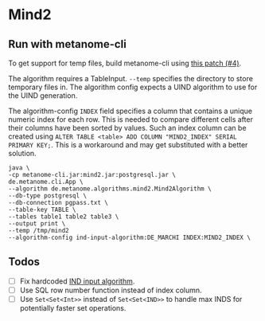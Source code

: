 # Mind2

## Run with metanome-cli

To get support for temp files, build metanome-cli using [this patch (#4)](https://github.com/sekruse/metanome-cli/pull/4).

The algorithm requires a TableInput. `--temp` specifies the directory to store temporary files in. The algorithm config expects a UIND algorithm to use for the UIND generation.

The algorithm-config `INDEX` field specifies a column that contains a unique numeric index for each row. This is needed to compare different cells after their columns have been sorted by values. Such an index column can be created using `ALTER TABLE <table> ADD COLUMN "MIND2_INDEX" SERIAL PRIMARY KEY;`. This is a workaround and may get substituted with a better solution.

```
java \
-cp metanome-cli.jar:mind2.jar:postgresql.jar \
de.metanome.cli.App \
--algorithm de.metanome.algorithms.mind2.Mind2Algorithm \
--db-type postgresql \
--db-connection pgpass.txt \
--table-key TABLE \
--tables table1 table2 table3 \
--output print \
--temp /tmp/mind2
--algorithm-config ind-input-algorithm:DE_MARCHI INDEX:MIND2_INDEX \
```

## Todos

- [ ] Fix hardcoded [IND input algorithm](https://github.com/HPI-Information-Systems/AdvancedDataProfilingSeminar/blob/e50b43137dbb382be60c4f7b64beb67dd8c67358/adp-algorithms/mind2/src/main/java/de/metanome/algorithms/mind2/Mind2Algorithm.java#L94).
- [ ] Use SQL row number function instead of index column.
- [ ] Use `Set<Set<Int>>` instead of `Set<Set<IND>>` to handle max INDS for potentially faster set operations.
